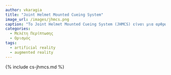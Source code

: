 ```yaml
---
author: vkaragia
title: "Joint Helmet Mounted Cueing System"
image_url: /images/jhmcs.png
caption: "Το Joint Helmet Mounted Cueing System (JHMCS) είναι μια αρθρωτή οθόνη κράνους τοποθετημένη σε ένα ελαφρύ κέλυφος κράνους HGU 55/P που μπορεί να φιλοξενήσει υποτμήματα για ημερινή και νυχτερινή όραση. "
categories:
  - Μελέτη Περίπτωσης
  - Ορισμός
tags:
  - artificial reality
  - augmented reality
---
```


{% include cs-jhmcs.md %}

